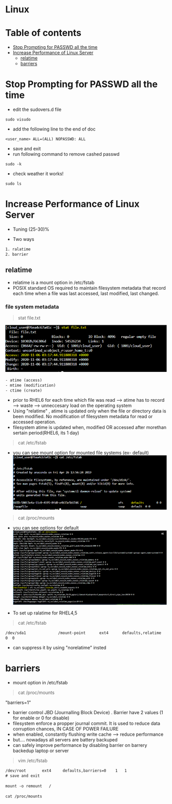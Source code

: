# Linux

Table of contents
=================

<!--ts-->
   * [Stop Prompting for PASSWD all the time](#stop-prompting-for-passwd-all-the-time)
   * [Increase Performance of Linux Server](#increase-performance-of-linux-server)
      * [relatime](#relatime)
      * [barriers](#barriers)
<!--te-->

Stop Prompting for PASSWD all the time
======================================

- edit the sudovers.d file
```
sudo visudo
```
- add the following line to the end of doc
```
<user_name> ALL=(ALL) NOPASSWD: ALL
```
- save and exit
- run following command to remove cashed passwd
```
sudo -k
```
- check weather it works!
```
sudo ls
```
Increase Performance of Linux Server 
====================================
- Tuning (25-30)%

- Two ways 
```
1. ralatime
2. barrier
```

relatime
----------------------------------------------
- relatime is a mount option in /etc/fstab
- POSIX standard OS required to maintain filesystem metadata that record each time when a file was last accessed, last modified, last changed.

### file system metadata

> stat file.txt

![](https://github.com/GimhanDissanayake/Linux/blob/main/stat.PNG)
```
- atime (access) 
- mtime (modification)
- ctime (create)
```
- prior to RHEL6 for each time which file was read --> atime has to record --> waste --> unneccesary load on the operating system
- Using "relatime" , atime is updated only when the file or directory data is been modified. No modification of filesystem metadata for read or accessed operation.
- filesystem atime is updated when, modified OR accessed after morethan sertain period(RHEL6, its 1 day)


> cat /etc/fstab
- you can see mount option for mounted file systems (ex- default)
![](https://github.com/GimhanDissanayake/Linux/blob/main/fstab.PNG)


> cat /proc/mounts
- you can see options for default
![](https://github.com/GimhanDissanayake/Linux/blob/main/proc.PNG)

- To set up ralatime for RHEL4,5

> cat /etc/fstab
```
/dev/sda1	           /mount-point      ext4      defaults,relatime   0  0
```
- can suppress it by using "norelatime" insted



barriers 
========
- mount option in /etc/fstab

> cat /proc/mounts

"barriers=1"

- barrier control JBD (Journalling Block Device) . Barrier have 2 values (1 for enable or 0 for disable)
- filesystem enforce a propper journal commit. It is used to reduce data corruption chances, IN CASE OF POWER FAILURE
- when enabled, constantly flushing write cache --> reduce performance
- but.... nowadays all servers are battery backuped
- can safely improve performance by disabling barrier on barrery backedup laptop or server

> vim /etc/fstab
```
/dev/root       ext4     defaults,barriers=0    1   1
# save and exit

mount -o remount   /

cat /proc/mounts
```
